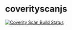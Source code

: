 # coverityscanjs
<a href="https://scan.coverity.com/projects/772807886-realtimechatroom">
  <img alt="Coverity Scan Build Status"
       src="https://scan.coverity.com/projects/10321/badge.svg"/>
</a>
